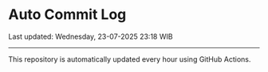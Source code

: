 # Auto Commit Log

Last updated: Wednesday, 23-07-2025 23:18 WIB

---

This repository is automatically updated every hour using GitHub Actions.

